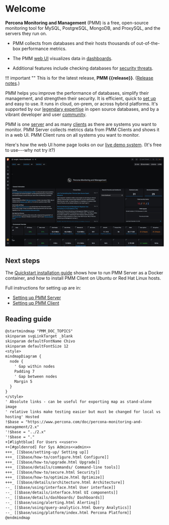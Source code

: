 # Welcome

**Percona Monitoring and Management** (PMM) is a free, open-source monitoring tool for MySQL, PostgreSQL, MongoDB, and ProxySQL, and the servers they run on.

- PMM collects from databases and their hosts thousands of out-of-the-box performance metrics.

- The PMM [web UI](using/interface.md) visualizes data in [dashboards](details/dashboards/).

- Additional features include checking databases for [security threats](using/platform/security-threat-tool.md).

!!! important ""
    This is for the latest release, **PMM {{release}}**. ([Release notes](release-notes/{{release}}.md).)

PMM helps you improve the performance of databases, simplify their management, and strengthen their security. It is efficient, quick to [set up](setting-up/index.md) and easy to use. It runs in cloud, on-prem, or across hybrid platforms. It's supported by our [legendary expertise][PERCONA_SERVICES] in open source databases, and by a vibrant developer and user [community][PMM_FORUM].

PMM is one [server](details/architecture.md#pmm-server) and as many [clients](details/architecture.md#pmm-client) as there are systems you want to monitor. PMM Server collects metrics data from PMM Clients and shows it in a web UI. PMM Client runs on all systems you want to monitor.

Here's how the web UI home page looks on our <a href='https://pmmdemo.percona.com/' target='_blank'>live demo system</a>. (It's free to use---why not try it?)

<a href='https://pmmdemo.percona.com/' target='_blank'>
<img src="_images/PMM_Home_Dashboard.jpg" width=600px class="imgcenter"/>
</a>

## Next steps

The [Quickstart installation guide](https://www.percona.com/software/pmm/quickstart) shows how to run PMM Server as a Docker container, and how to install PMM Client on Ubuntu or Red Hat Linux hosts.

Full instructions for setting up are in:

- [Setting up PMM Server](setting-up/server/index.md)
- [Setting up PMM Client](setting-up/client/index.md)

## Reading guide

```plantuml format="svg_object" width="90%" height="90%"
@startmindmap "PMM_DOC_TOPICS"
skinparam svgLinkTarget _blank
skinparam defaultFontName Chivo
skinparam defaultFontSize 12
<style>
mindmapDiagram {
  node {
    ' Gap within nodes
    Padding 7
    ' Gap between nodes
    Margin 5
  }
}
</style>
' Absolute links - can be useful for exporting map as stand-alone image
' relative links make testing easier but must be changed for local vs hosting' Hosted
!$base = "https://www.percona.com/doc/percona-monitoring-and-management/2.x"
'!$base = "../2.x"
'!$base = "."
+[#lightblue] For Users <<user>>
++[#goldenrod] For Sys Admins<<admin>>
+++_ [[$base/setting-up/ Setting up]]
+++_ [[$base/how-to/configure.html Configure]]
+++_ [[$base/how-to/upgrade.html Upgrade]]
+++_ [[$base/details/commands/ Command-line tools]]
+++_ [[$base/how-to/secure.html Security]]
+++_ [[$base/how-to/optimize.html Optimize]]
+++_ [[$base/details/architecture.html Architecture]]
--_ [[$base/using/interface.html User interface]]
--_ [[$base/details/interface.html UI components]]
--_ [[$base/details/dashboards/ Dashboards]]
--_ [[$base/using/alerting.html Alerting]]
--_ [[$base/using/query-analytics.html Query Analytics]]
--_ [[$base/using/platform/index.html Percona Platform]]
@endmindmap
```

[PERCONA_SERVICES]: https://www.percona.com/services
[PMM_FORUM]: https://www.percona.com/forums/questions-discussions/percona-monitoring-and-management
